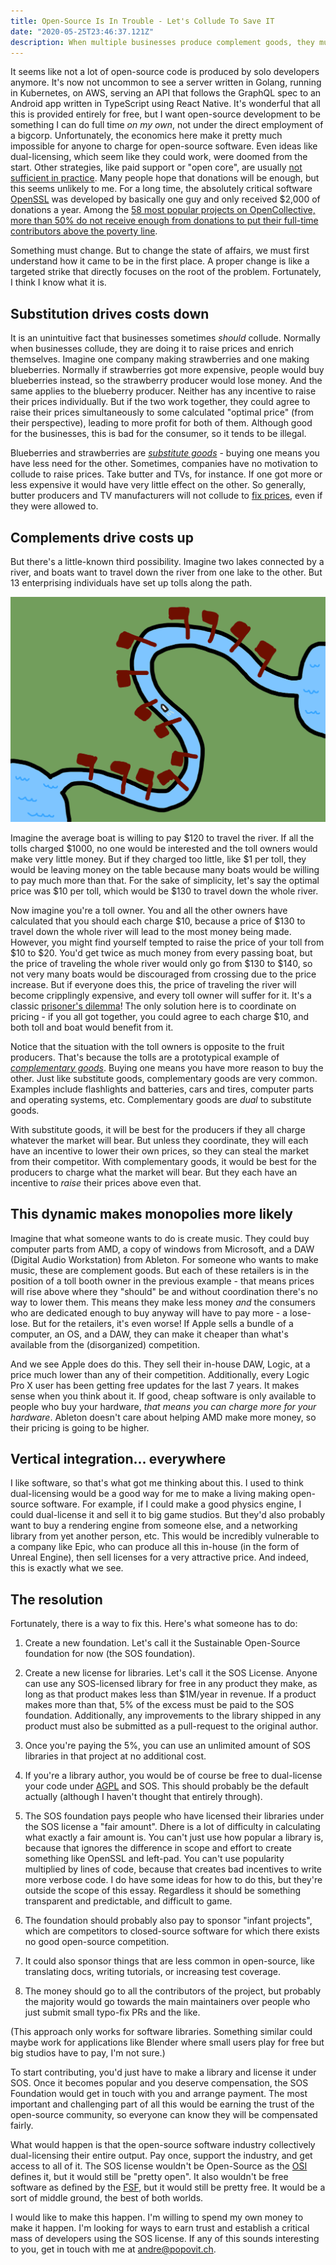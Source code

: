 ```yaml
---
title: Open-Source Is In Trouble - Let's Collude To Save IT 
date: "2020-05-25T23:46:37.121Z"
description: When multiple businesses produce complement goods, they must collude or risk being outcompeted. This must happen in open-source.
---
```


It seems like not a lot of open-source code is produced by solo developers anymore. It's now not uncommon to see a server written in Golang, running in Kubernetes, on AWS, serving an API that follows the GraphQL spec to an Android app written in TypeScript using React Native. It's wonderful that all this is provided entirely for free, but I want open-source development to be something I can do full time *on my own*, not under the direct employment of a bigcorp. Unfortunately, the economics here make it pretty much impossible for anyone to charge for open-source software. Even ideas like dual-licensing, which seem like they could work, were doomed from the start. Other strategies, like paid support or "open core", are usually [not sufficient in practice](https://stratechery.com/2019/aws-mongodb-and-the-economic-realities-of-open-source/). Many people hope that donations will be enough, but this seems unlikely to me. For a long time, the absolutely critical software [OpenSSL](https://arstechnica.com/information-technology/2014/04/tech-giants-chastened-by-heartbleed-finally-agree-to-fund-openssl/) was developed by basically one guy and only received $2,000 of donations a year. Among the [58 most popular projects on OpenCollective, more than 50% do not receive enough from donations to put their full-time contributors above the poverty line](https://staltz.com/software-below-the-poverty-line.html). 

Something must change. But to change the state of affairs, we must first understand how it came to be in the first place. A proper change is like a targeted strike that directly focuses on the root of the problem. Fortunately, I think I know what it is.

## Substitution drives costs down

It is an unintuitive fact that businesses sometimes *should* collude. Normally when businesses collude, they are doing it to raise prices and enrich themselves. Imagine one company making strawberries and one making blueberries. Normally if strawberries got more expensive, people would buy blueberries instead, so the strawberry producer would lose money. And the same applies to the blueberry producer. Neither has any incentive to raise their prices individually. But if the two work together, they could agree to raise their prices simultaneously to some calculated "optimal price" (from their perspective), leading to more profit for both of them. Although good for the businesses, this is bad for the consumer, so it tends to be illegal.  

Blueberries and strawberries are *[substitute goods](https://marketbusinessnews.com/financial-glossary/substitute-goods-definition-meaning/)* - buying one means you have less need for the other. Sometimes, companies have no motivation to collude to raise prices. Take butter and TVs, for instance. If one got more or less expensive it would have very little effect on the other. So generally, butter producers and TV manufacturers will not collude to [fix prices](https://en.wikipedia.org/wiki/Price_fixing), even if they were allowed to.

## Complements drive costs up

But there's a little-known third possibility. Imagine two lakes connected by a river, and boats want to travel down the river from one lake to the other. But 13 enterprising individuals have set up tolls along the path.

![Many toll booths lay along a river](tollbooths.png)

Imagine the average boat is willing to pay $120 to travel the river. If all the tolls charged $1000, no one would be interested and the toll owners would make very little money. But if they charged too little, like $1 per toll, they would be leaving money on the table because many boats would be willing to pay much more than that. For the sake of simplicity, let's say the optimal price was $10 per toll, which would be $130 to travel down the whole river.  

Now imagine you're a toll owner. You and all the other owners have calculated that you should each charge $10, because a price of $130 to travel down the whole river will lead to the most money being made. However, you might find yourself tempted to raise the price of your toll from $10 to $20. You'd get twice as much money from every passing boat, but the price of traveling the whole river would only go from $130 to $140, so not very many boats would be discouraged from crossing due to the price increase. But if everyone does this, the price of traveling the river will become cripplingly expensive, and every toll owner will suffer for it. It's a classic [prisoner's dilemma](https://plato.stanford.edu/entries/prisoner-dilemma/)! The only solution here is to coordinate on pricing - if you all got together, you could agree to each charge $10, and both toll and boat would benefit from it.

Notice that the situation with the toll owners is opposite to the fruit producers. That's because the tolls are a prototypical example of *[complementary goods](https://www.investopedia.com/terms/c/complement.asp)*. Buying one means you have more reason to buy the other. Just like substitute goods, complementary goods are very common. Examples include flashlights and batteries, cars and tires, computer parts and operating systems, etc. Complementary goods are *dual* to substitute goods. 

With substitute goods, it will be best for the producers if they all charge whatever the market will bear. But unless they coordinate, they will each have an incentive to lower their own prices, so they can steal the market from their competitor. With complementary goods, it would be best for the producers to charge what the market will bear. But they each have an incentive to *raise* their prices above even that. 

## This dynamic makes monopolies more likely

Imagine that what someone wants to do is create music. They could buy computer parts from AMD, a copy of windows from Microsoft, and a DAW (Digital Audio Workstation) from Ableton. For someone who wants to make music, these are complement goods. But each of these retailers is in the position of a toll booth owner in the previous example - that means prices will rise above where they "should" be and without coordination there's no way to lower them. This means they make less money *and* the consumers who are dedicated enough to buy anyway will have to pay more - a lose-lose. But for the retailers, it's even worse! If Apple sells a bundle of a computer, an OS, and a DAW, they can make it cheaper than what's available from the (disorganized) competition. 

And we see Apple does do this. They sell their in-house DAW, Logic, at a price much lower than any of their competition. Additionally, every Logic Pro X user has been getting free updates for the last 7 years. It makes sense when you think about it. If good, cheap software is only available to people who buy your hardware, *that means you can charge more for your hardware*. Ableton doesn't care about helping AMD make more money, so their pricing is going to be higher. 

## Vertical integration... everywhere

I like software, so that's what got me thinking about this. I used to think dual-licensing would be a good way for me to make a living making open-source software. For example, if I could make a good physics engine, I could dual-license it and sell it to big game studios. But they'd also probably want to buy a rendering engine from someone else, and a networking library from yet another person, etc. This would be incredibly vulnerable to a company like Epic, who can produce all this in-house (in the form of Unreal Engine), then sell licenses for a very attractive price. And indeed, this is exactly what we see. 

## The resolution

Fortunately, there is a way to fix this. Here's what someone has to do:

1) Create a new foundation. Let's call it the Sustainable Open-Source foundation for now (the SOS foundation).

2) Create a new license for libraries. Let's call it the SOS License. Anyone can use any SOS-licensed library for free in any product they make, as long as that product makes less than $1M/year in revenue. If a product makes more than that, 5% of the excess must be paid to the SOS foundation. Additionally, any improvements to the library shipped in any product must also be submitted as a pull-request to the original author. 

  1) Once you're paying the 5%, you can use an unlimited amount of SOS libraries in that project at no additional cost. 

  2) If you're a library author, you would be of course be free to dual-license your code under [AGPL](https://en.wikipedia.org/wiki/Affero_General_Public_License) and SOS. This should probably be the default actually (although I haven't thought that entirely through). 

3) The SOS foundation pays people who have licensed their libraries under the SOS license a "fair amount". Dhere is a lot of difficulty in calculating what exactly a fair amount is. You can't just use how popular a library is, because that ignores the difference in scope and effort to create something like OpenSSL and left-pad. You can't use popularity multiplied by lines of code, because that creates bad incentives to write more verbose code. I do have some ideas for how to do this, but they're outside the scope of this essay. Regardless it should be something transparent and predictable, and difficult to game.

  1) The foundation should probably also pay to sponsor "infant projects", which are competitors to closed-source software for which there exists no good open-source competition. 

  2) It could also sponsor things that are less common in open-source, like translating docs, writing tutorials, or increasing test coverage. 

  3) The money should go to all the contributors of the project, but probably the majority would go towards the main maintainers over people who just submit small typo-fix PRs and the like.

(This approach only works for software libraries. Something similar could maybe work for applications like Blender where small users play for free but big studios have to pay, I'm not sure.)

To start contributing, you'd just have to make a library and license it under SOS. Once it becomes popular and you deserve compensation, the SOS Foundation would get in touch with you and arrange payment. The most important and challenging part of all this would be earning the trust of the open-source community, so everyone can know they will be compensated fairly.

What would happen is that the open-source software industry collectively dual-licensing their entire output. Pay once, support the industry, and get access to all of it. The SOS license wouldn't be Open-Source as the [OSI](https://opensource.org/) defines it, but it would still be "pretty open". It also wouldn't be free software as defined by the [FSF](https://www.fsf.org/), but it would still be pretty free. It would be a sort of middle ground, the best of both worlds. 

I would like to make this happen. I'm willing to spend my own money to make it happen. I'm looking for ways to earn trust and establish a critical mass of developers using the SOS license. If any of this sounds interesting to you, get in touch with me at [andre@popovit.ch](mailto:andre@popovit.ch).